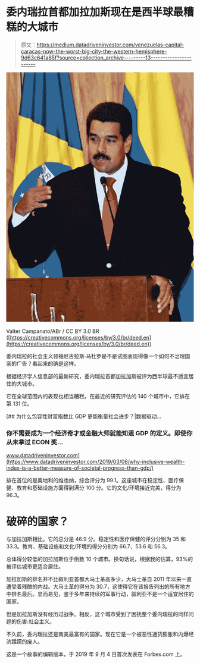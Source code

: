 # 委内瑞拉首都加拉加斯现在是西半球最糟糕的大城市

> 原文：<https://medium.datadriveninvestor.com/venezuelas-capital-caracas-now-the-worst-big-city-the-western-hemisphere-9d63c641a85f?source=collection_archive---------13----------------------->

![](img/5a225dcef074e476e66d2edc0ae45d7a.png)

Valter Campanato/ABr / CC BY 3.0 BR ([https://creativecommons.org/licenses/by/3.0/br/deed.en](https://creativecommons.org/licenses/by/3.0/br/deed.en))

委内瑞拉的社会主义领袖尼古拉斯·马杜罗是不是试图表现得像一个如何不治理国家的广告？看起来的确是这样。

根据经济学人信息部的最新研究，委内瑞拉首都加拉加斯被评为西半球最不适宜居住的大城市。

它在全球范围内的表现也相当糟糕。在最近的研究评估的 140 个城市中，它排在第 131 位。

[](https://www.datadriveninvestor.com/2019/03/08/why-inclusive-wealth-index-is-a-better-measure-of-societal-progress-than-gdp/) [## 为什么包容性财富指数比 GDP 更能衡量社会进步？|数据驱动…

### 你不需要成为一个经济奇才或金融大师就能知道 GDP 的定义。即使你从未拿过 ECON 奖…

www.datadriveninvestor.com](https://www.datadriveninvestor.com/2019/03/08/why-inclusive-wealth-index-is-a-better-measure-of-societal-progress-than-gdp/) 

排在首位的是奥地利的维也纳，综合评分为 99.1。这座城市在稳定性、医疗保健、教育和基础设施方面得到满分 100 分。它的文化/环境接近完美，得分为 96.3。

# 破碎的国家？

与加拉加斯相比。它的总分是 46.9 分。稳定性和医疗保健的评分分别为 35 和 33.3。教育、基础设施和文化/环境的得分分别为 66.7、53.6 和 56.3。

总体得分较低的加拉加斯位于倒数 10 个城市。换句话说，根据我的估算，93%的被评估城市更适合居住。

加拉加斯的排名并不比叙利亚首都大马士革高多少，大马士革自 2011 年以来一直遭受着残酷的内战。大马士革的得分为 30.7，这使得它在该报告列出的所有地方中排名最后。显而易见，鉴于多年来持续的军事行动，叙利亚不是一个适宜居住的国家。

但是加拉加斯没有经历过战争。相反，这个城市受到了困扰整个委内瑞拉的同样问题的伤害:社会主义。

不久前，委内瑞拉还是南美最富有的国家。现在它是一个被恶性通货膨胀和内爆经济蹂躏的废人。

这是一个故事的编辑版本，于 2019 年 9 月 4 日首次发表在 Forbes.com 上。